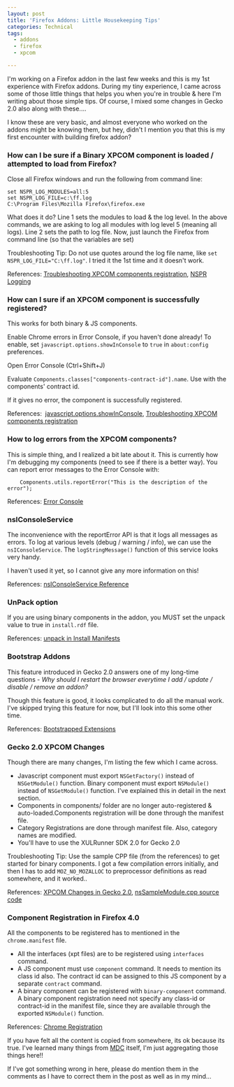 ```yaml
---
layout: post
title: 'Firefox Addons: Little Housekeeping Tips'
categories: Technical
tags:
  - addons
  - firefox
  - xpcom

---
```


I'm working on a Firefox addon in the last few weeks and this is my 1st experience with Firefox addons. During my tiny experience, I came across some of those little things that helps you when you're in trouble & here I'm writing about those simple tips. Of course, I mixed some changes in Gecko 2.0 also along with these....

I know these are very basic, and almost everyone who worked on the addons might be knowing them, but hey, didn't I mention you that this is my first encounter with building firefox addon?

### How can I be sure if a Binary XPCOM component is loaded / attempted to load from Firefox?

Close all Firefox windows and run the following from command line:
```
set NSPR_LOG_MODULES=all:5  
set NSPR_LOG_FILE=c:\ff.log  
C:\Program Files\Mozilla Firefox\firefox.exe  
```

What does it do? Line 1 sets the modules to load & the log level. In the above commands, we are asking to log all modules with log level 5 (meaning all logs). Line 2 sets the path to log file. Now, just launch the Firefox from command line (so that the variables are set)

Troubleshooting Tip: Do not use quotes around the log file name, like `set NSPR_LOG_FILE="C:\ff.log"`. I tried it the 1st time and it doesn't work.

References: <a title="MDC: Troubleshooting XPCOM components registration" href="https://developer.mozilla.org/en/Troubleshooting_XPCOM_components_registration">Troubleshooting XPCOM components registration</a>, <a title="NSPR Reference: Logging" href="http://www.mozilla.org/projects/nspr/reference/html/prlog.html">NSPR Logging</a>

### How can I sure if an XPCOM component is successfully registered?

This works for both binary & JS components.

Enable Chrome errors in Error Console, if you haven't done already! To enable, set `javascript.options.showInConsole` to `true` in `about:config` preferences.

Open Error Console (Ctrl+Shift+J)

Evaluate `Components.classes["components-contract-id"].name`. Use with the components' contract id.

If it gives no error, the component is successfully registered.

References:  <a href="http://kb.mozillazine.org/Javascript.options.showInConsole">javascript.options.showInConsole</a>,  <a title="MDC: Troubleshooting XPCOM components registration" href="https://developer.mozilla.org/en/Troubleshooting_XPCOM_components_registration">Troubleshooting XPCOM components registration</a>

### How to log errors from the XPCOM components?

This is simple thing, and I realized a bit late about it. This is currently how I'm debugging my components (need to see if there is a better way). You can report error messages to the Error Console with:

```
    Components.utils.reportError("This is the description of the error");
```

References: <a title="Error Console - MDC Doc Center" href="https://developer.mozilla.org/en/Error_Console">Error Console</a>

### nsIConsoleService

The inconvenience with the reportError API is that it logs all messages as errors. To log at various levels (debug / warning / info), we can use the `nsIConsoleService`. The `logStringMessage()` function of this service looks very handy.

I haven't used it yet, so I cannot give any more information on this!

References: <a title="nsIConsoleService Documentation on MDC" href="https://developer.mozilla.org/en/XPCOM_Interface_Reference/nsIConsoleService">nsIConsoleService Reference</a>

### UnPack option

If you are using binary components in the addon, you MUST set the unpack value to true in `install.rdf` file.

References: <a href="https://developer.mozilla.org/en/Install_Manifests#unpack">unpack in Install Manifests</a>

### Bootstrap Addons

This feature introduced in Gecko 2.0 answers one of my long-time questions - <em>Why should I restart the browser everytime I add / update / disable / remove an addon?</em>

Though this feature is good, it looks complicated to do all the manual work. I've skipped trying this feature for now, but I'll look into this some other time.

References: <a href="https://developer.mozilla.org/en/Extensions/Bootstrapped_extensions">Bootstrapped Extensions</a>

### Gecko 2.0 XPCOM Changes

Though there are many changes, I'm listing the few which I came across.

- Javascript component must export `NSGetFactory()` instead of `NSGetModule()` function. Binary component must export `NSModule()` instead of `NSGetModule()` function. I've explained this in detail in the next section.
- Components in components/ folder are no longer auto-registered & auto-loaded.Components registration will be done through the manifest file.
- Category Registrations are done through manifest file. Also, category names are modified.
- You'll have to use the XULRunner SDK 2.0 for Gecko 2.0

Troubleshooting Tip: Use the sample CPP file (from the references) to get started for binary components. I got a few compilation errors initially, and then I has to add `MOZ_NO_MOZALLOC` to preprocessor definitions as read somewhere, and it worked..

References: <a title="XPCOM Changes in Gecko 2.0" href="https://developer.mozilla.org/en/XPCOM/XPCOM_changes_in_Gecko_2.0">XPCOM Changes in Gecko 2.0</a>, <a href="http://mxr.mozilla.org/mozilla-central/source/xpcom/sample/nsSampleModule.cpp">nsSampleModule.cpp source code</a>

### Component Registration in Firefox 4.0

All the components to be registered has to mentioned in the `chrome.manifest` file.

- All the interfaces (xpt files) are to be registered using `interfaces` command.
- A JS component must use `component` command. It needs to mention its class id also. The contract id can be assigned to this JS component by a separate `contract` command.
- A binary component can be registered with `binary-component` command. A binary component registration need not specify any class-id or contract-id in the manifest file, since they are available through the exported `NSModule()` function.

References: <a href="https://developer.mozilla.org/en/Chrome_Registration">Chrome Registration</a>

If you have felt all the content is copied from somewhere, its ok because its true. I've learned many things from <a title="Mozilla Developer Center" href="https://developer.mozilla.org">MDC</a> itself, I'm just aggregating those things here!!

If I've got something wrong in here, please do mention them in the comments as I have to correct them in the post as well as in my mind...